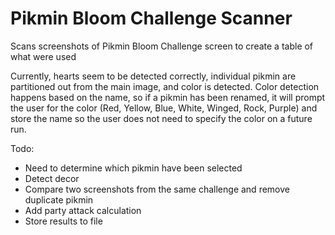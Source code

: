 # Pikmin Bloom Challenge Scanner
Scans screenshots of Pikmin Bloom Challenge screen to create a table of what were used

Currently, hearts seem to be detected correctly, individual pikmin are partitioned out from the main image, and color is detected. Color detection happens based on the name, so if a pikmin has been renamed, it will prompt the user for the color (Red, Yellow, Blue, White, Winged, Rock, Purple) and store the name so the user does not need to specify the color on a future run.

Todo:
- Need to determine which pikmin have been selected
- Detect decor
- Compare two screenshots from the same challenge and remove duplicate pikmin
- Add party attack calculation
- Store results to file
